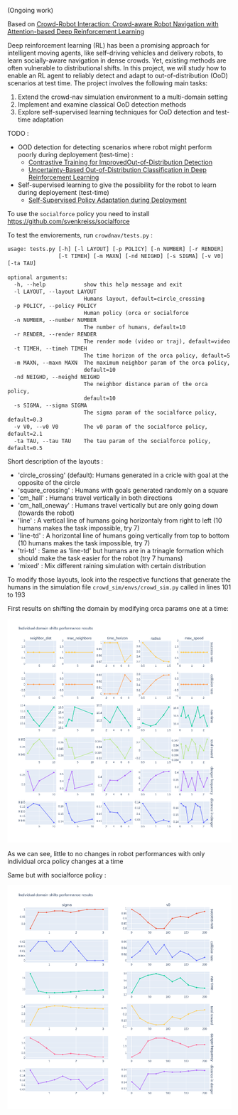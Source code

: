 (Ongoing work)

Based on [Crowd-Robot Interaction: Crowd-aware Robot Navigation with Attention-based Deep Reinforcement Learning](https://arxiv.org/abs/1809.08835)

Deep reinforcement learning (RL) has been a promising approach for intelligent moving agents, like self-driving vehicles and delivery robots, to learn socially-aware navigation in dense crowds. Yet, existing methods are often vulnerable to distributional shifts. In this project, we will study how to enable an RL agent to reliably detect and adapt to out-of-distribution (OoD) scenarios at test time. The project involves the following main tasks:
1. Extend the crowd-nav simulation environment to a multi-domain setting 
2. Implement and examine classical OoD detection methods 
3. Explore self-supervised learning techniques for OoD detection and test-time adaptation 

TODO :
- OOD detection for detecting scenarios where robot might perform poorly during deployement (test-time) :
  - [Contrastive Training for ImprovedOut-of-Distribution Detection](https://arxiv.org/pdf/2007.05566.pdf)
  - [Uncertainty-Based Out-of-Distribution Classification in Deep Reinforcement Learning ](https://arxiv.org/pdf/2001.00496.pdf)
- Self-supervised learning to give the possibility for the robot to learn during deployement (test-time)
  - [Self-Supervised Policy Adaptation during Deployment](https://arxiv.org/pdf/2007.04309.pdf)

To use the `socialforce` policy you need to install https://github.com/svenkreiss/socialforce

To test the enviorements, run `crowdnav/tests.py` :

```shell
usage: tests.py [-h] [-l LAYOUT] [-p POLICY] [-n NUMBER] [-r RENDER]
                [-t TIMEH] [-m MAXN] [-nd NEIGHD] [-s SIGMA] [-v V0] [-ta TAU]

optional arguments:
  -h, --help            show this help message and exit
  -l LAYOUT, --layout LAYOUT
                        Humans layout, default=circle_crossing
  -p POLICY, --policy POLICY
                        Human policy (orca or socialforce
  -n NUMBER, --number NUMBER
                        The number of humans, default=10
  -r RENDER, --render RENDER
                        The render mode (video or traj), default=video
  -t TIMEH, --timeh TIMEH
                        The time horizon of the orca policy, default=5
  -m MAXN, --maxn MAXN  The maximum neighbor param of the orca policy,
                        default=10
  -nd NEIGHD, --neighd NEIGHD
                        The neighbor distance param of the orca policy,
                        default=10
  -s SIGMA, --sigma SIGMA
                        The sigma param of the socialforce policy, default=0.3
  -v V0, --v0 V0        The v0 param of the socialforce policy, default=2.1
  -ta TAU, --tau TAU    The tau param of the socialforce policy, default=0.5

```

Short description of the layouts : 
- 'circle_crossing' (default): Humans generated in a cricle with goal at the opposite of the circle
- 'square_crossing' : Humans with goals generated randomly on a square 
- 'cm_hall' : Humans travel vertically in both directions
- 'cm_hall_oneway' : Humans travel vertically but are only going down (towards the robot)
- 'line' : A vertical line of humans going horizontaly from right to left (10 humans makes the task impossible, try 7)
- 'line-td' : A horizontal line of humans going vertically from top to bottom (10 humans makes the task impossible, try 7)
- 'tri-td' : Same as 'line-td' but humans are in a trinagle formation which should make the task easier for the robot (try 7 humans)
- 'mixed' : Mix different raining simulation with certain distribution

To modify those layouts, look into the respective functions that generate the humans in the simulation file `crowd_sim/envs/crowd_sim.py` called in lines 101 to 193

First results on shifting the domain by modifying orca params one at a time:

![Alt text](/crowd_nav/data/domain_tests/individual_shifts/individual_shifts_plot.png)

As we can see, little to no changes in robot performances with only individual orca policy changes at a time

Same but with socialforce policy :

![Alt text](/crowd_nav/data/domain_tests/sf_individual_shifts/indsh.png)

